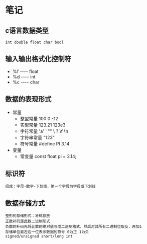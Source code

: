 # 笔记

## c语言数据类型

`int double float char bool`

## 输入输出格式化控制符

* %f ---- float
* %d ---- int
* %c ---- char

## 数据的表现形式

* 常量
  * 整型常量    100 0  -12
  * 实型常量    123.21  123e3
  * 字符常量    'a' \' \"" \\ \? \f \n
  * 字符串常量  "123"
  * 符号常量    #define PI 3.14
* 变量
  * 常变量  const float pi = 3.14;

## 标识符

    组成：字母-数字-下划线，第一个字母为字母或下划线

## 数据存储方式

    整形的存储形式：补码存放
    正数补码是此数二进制形式
    负数的补码先将此数的绝对值写成二进制格式，然后对其所有二进制位取反，再加1
    存储单位最左边一位表示数据的符号 0为正 1为负
    signed/unsigned short/long int 
